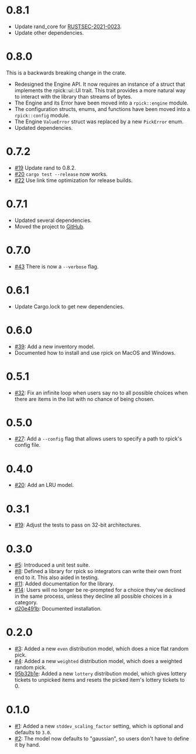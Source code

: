 # 0.8.1

* Update rand_core for [RUSTSEC-2021-0023](https://rustsec.org/advisories/RUSTSEC-2021-0023).
* Update other dependencies.


# 0.8.0

This is a backwards breaking change in the crate.

* Redesigned the Engine API. It now requires an instance of a struct that implements the
  rpick::ui::UI trait. This trait provides a more natural way to interact with the library than
  streams of bytes.
* The Engine and its Error have been moved into a `rpick::engine` module.
* The configuration structs, enums, and functions have been moved into a `rpick::config` module.
* The Engine `ValueError` struct was replaced by a new `PickError` enum.
* Updated dependencies.


# 0.7.2

* [#19](https://github.com/bowlofeggs/rpick/issues/19) Update rand to 0.8.2.
* [#20](https://github.com/bowlofeggs/rpick/issues/20) `cargo test --release` now works.
* [#22](https://github.com/bowlofeggs/rpick/pull/22) Use link time optimization for release builds.


# 0.7.1

* Updated several dependencies.
* Moved the project to [GitHub](https://github.com/bowlofeggs/rpick).


# 0.7.0

* [#43](https://gitlab.com/bowlofeggs/rpick/-/merge_requests/43) There is now a ```--verbose```
  flag.


# 0.6.1

* Update Cargo.lock to get new dependencies.


# 0.6.0

* [#39](https://gitlab.com/bowlofeggs/rpick/-/merge_requests/39): Add a new inventory model.
* Documented how to install and use rpick on MacOS and Windows.


# 0.5.1

* [#32](https://gitlab.com/bowlofeggs/rpick/-/merge_requests/32): Fix an infinite loop when users
  say no to all possible choices when there are items in the list with no chance of being chosen.


# 0.5.0

* [#27](https://gitlab.com/bowlofeggs/rpick/merge_requests/27): Add a ```--config``` flag that
  allows users to specify a path to rpick's config file.


# 0.4.0

* [#20](https://gitlab.com/bowlofeggs/rpick/merge_requests/20): Add an LRU model.


# 0.3.1

* [#19](https://gitlab.com/bowlofeggs/rpick/merge_requests/19): Adjust the tests to pass on 32-bit
  architectures.


# 0.3.0

* [#5](https://gitlab.com/bowlofeggs/rpick/merge_requests/5): Introduced a unit test suite.
* [#8](https://gitlab.com/bowlofeggs/rpick/merge_requests/8): Defined a library for rpick so
  integrators can write their own front end to it. This also aided in testing.
* [#11](https://gitlab.com/bowlofeggs/rpick/merge_requests/11): Added documentation for the library.
* [#14](https://gitlab.com/bowlofeggs/rpick/merge_requests/14): Users will no longer be re-prompted
  for a choice they've declined in the same process, unless they decline all possible choices in a
  category.
* [d20e491b](https://gitlab.com/bowlofeggs/rpick/commit/d20e491b5971b73dd27d46bae3938f9321272517):
  Documented installation.


# 0.2.0

* [#3](https://gitlab.com/bowlofeggs/rpick/merge_requests/3): Added a new ```even``` distribution
  model, which does a nice flat random pick.
* [#4](https://gitlab.com/bowlofeggs/rpick/merge_requests/4): Added a new ```weighted```
  distribution model, which does a weighted random pick.
* [95b32b1e](https://gitlab.com/bowlofeggs/rpick/commit/95b32b1e4c103843cf3af900d94f5fef3ca286df):
  Added a new ```lottery``` distribution model, which gives lottery tickets to unpicked items and
  resets the picked item's lottery tickets to 0.


# 0.1.0

* [#1](https://gitlab.com/bowlofeggs/rpick/merge_requests/1): Added a new
  ```stddev_scaling_factor``` setting, which is optional and defaults to ```3.0```.
* [#2](https://gitlab.com/bowlofeggs/rpick/merge_requests/2): The model now defaults to "gaussian",
  so users don't have to define it by hand.
